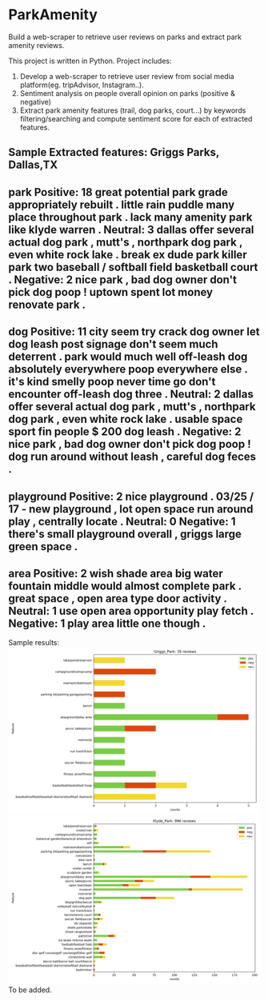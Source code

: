 # ParkAmenity
Build a web-scraper to retrieve user reviews on parks and extract park amenity reviews.  

This project is written in Python. 
Project includes:
1) Develop a web-scraper to retrieve user review from social media platform(eg. tripAdvisor, Instagram..).
2) Sentiment analysis on people overall opinion on parks (positive & negative)
3) Extract park amenity features (trail, dog parks, court...) by keywords filtering/searching and compute sentiment score for each of extracted features. 

Sample Extracted features:
Griggs Parks, Dallas,TX
----------------------------------------------------------------------------------------------------
park
Positive: 18
          great potential park grade appropriately rebuilt .
          little rain puddle many place throughout park .
          lack many amenity park like klyde warren .
Neutral: 3
          dallas offer several actual dog park , mutt's , northpark dog park , even white rock lake .
          break ex dude park killer
          park two baseball / softball field basketball court .
Negative: 2
          nice park , bad dog owner don't pick dog poop !
          uptown spent lot money renovate park .
----------------------------------------------------------------------------------------------------
dog
Positive: 11
          city seem try crack dog owner let dog leash post signage don't seem much deterrent .
          park would much well off-leash dog absolutely everywhere poop everywhere else .
          it's kind smelly poop never time go don't encounter off-leash dog three .
Neutral: 2
          dallas offer several actual dog park , mutt's , northpark dog park , even white rock lake .
          usable space sport fin people $ 200 dog leash .
Negative: 2
          nice park , bad dog owner don't pick dog poop !
          dog run around without leash , careful dog feces .
----------------------------------------------------------------------------------------------------
playground
Positive: 2
          nice playground .
          03/25 / 17 - new playground , lot open space run around play , centrally locate .
Neutral: 0
Negative: 1
          there's small playground overall , griggs large green space .
----------------------------------------------------------------------------------------------------
area
Positive: 2
          wish shade area big water fountain middle would almost complete park .
          great space , open area type door activity .
Neutral: 1
          use open area opportunity play fetch .
Negative: 1
          play area little one though .
----------------------------------------------------------------------------------------------------

Sample results:
![Griggs_Park](Griggs_Park.png)
![Klyde_Park](Klyde_Park.png)
To be added.
